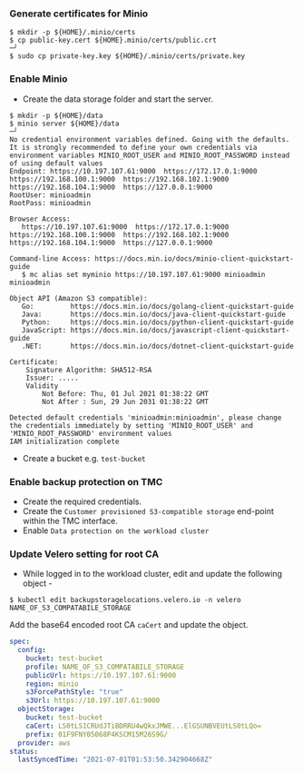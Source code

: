 ### Generate certificates for Minio 

```console
$ mkdir -p ${HOME}/.minio/certs
$ cp public-key.cert ${HOME}.minio/certs/public.crt                                                                                                                                                                      ─╯
$ sudo cp private-key.key ${HOME}/.minio/certs/private.key
```

### Enable Minio

* Create the data storage folder and start the server.

``` console
$ mkdir -p ${HOME}/data
$ minio server ${HOME}/data                                                                                                                                                                                                                ─╯
No credential environment variables defined. Going with the defaults.
It is strongly recommended to define your own credentials via environment variables MINIO_ROOT_USER and MINIO_ROOT_PASSWORD instead of using default values
Endpoint: https://10.197.107.61:9000  https://172.17.0.1:9000  https://192.168.100.1:9000  https://192.168.102.1:9000  https://192.168.104.1:9000  https://127.0.0.1:9000
RootUser: minioadmin
RootPass: minioadmin

Browser Access:
   https://10.197.107.61:9000  https://172.17.0.1:9000  https://192.168.100.1:9000  https://192.168.102.1:9000  https://192.168.104.1:9000  https://127.0.0.1:9000

Command-line Access: https://docs.min.io/docs/minio-client-quickstart-guide
   $ mc alias set myminio https://10.197.107.61:9000 minioadmin minioadmin

Object API (Amazon S3 compatible):
   Go:         https://docs.min.io/docs/golang-client-quickstart-guide
   Java:       https://docs.min.io/docs/java-client-quickstart-guide
   Python:     https://docs.min.io/docs/python-client-quickstart-guide
   JavaScript: https://docs.min.io/docs/javascript-client-quickstart-guide
   .NET:       https://docs.min.io/docs/dotnet-client-quickstart-guide

Certificate:
    Signature Algorithm: SHA512-RSA
    Issuer: .....
    Validity
        Not Before: Thu, 01 Jul 2021 01:38:22 GMT
        Not After : Sun, 29 Jun 2031 01:38:22 GMT

Detected default credentials 'minioadmin:minioadmin', please change the credentials immediately by setting 'MINIO_ROOT_USER' and 'MINIO_ROOT_PASSWORD' environment values
IAM initialization complete
```
* Create a bucket e.g. `test-bucket`

### Enable backup protection on TMC

* Create the required credentials.
* Create the `Customer provisioned S3-compatible storage` end-point within the TMC interface. 
* Enable `Data protection on the workload cluster`


### Update Velero setting for root CA

* While logged in to the workload cluster, edit and update the following object - 
```console
$ kubectl edit backupstoragelocations.velero.io -n velero NAME_OF_S3_COMPATABILE_STORAGE
```
Add the base64 encoded root CA `caCert` and update the object.

```yaml
spec:
  config:
    bucket: test-bucket
    profile: NAME_OF_S3_COMPATABILE_STORAGE
    publicUrl: https://10.197.107.61:9000
    region: minio
    s3ForcePathStyle: "true"
    s3Url: https://10.197.107.61:9000
  objectStorage:
    bucket: test-bucket
    caCert: LS0tLS1CRUdJTiBDRRU4wQkxJMWE...ElGSUNBVEUtLS0tLQo=
    prefix: 01F9FNY05068P4KSCM15M26S9G/
  provider: aws
status:
  lastSyncedTime: "2021-07-01T01:53:50.342904668Z"
```  

